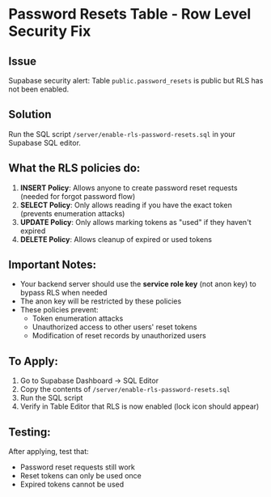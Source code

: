 # Password Resets Table - Row Level Security Fix

## Issue
Supabase security alert: Table `public.password_resets` is public but RLS has not been enabled.

## Solution
Run the SQL script `/server/enable-rls-password-resets.sql` in your Supabase SQL editor.

## What the RLS policies do:

1. **INSERT Policy**: Allows anyone to create password reset requests (needed for forgot password flow)
2. **SELECT Policy**: Only allows reading if you have the exact token (prevents enumeration attacks)
3. **UPDATE Policy**: Only allows marking tokens as "used" if they haven't expired
4. **DELETE Policy**: Allows cleanup of expired or used tokens

## Important Notes:

- Your backend server should use the **service role key** (not anon key) to bypass RLS when needed
- The anon key will be restricted by these policies
- These policies prevent:
  - Token enumeration attacks
  - Unauthorized access to other users' reset tokens
  - Modification of reset records by unauthorized users

## To Apply:

1. Go to Supabase Dashboard → SQL Editor
2. Copy the contents of `/server/enable-rls-password-resets.sql`
3. Run the SQL script
4. Verify in Table Editor that RLS is now enabled (lock icon should appear)

## Testing:

After applying, test that:
- Password reset requests still work
- Reset tokens can only be used once
- Expired tokens cannot be used